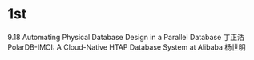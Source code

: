 # 1st
9.18
Automating Physical Database Design in a Parallel Database 丁正浩
PolarDB-IMCI: A Cloud-Native HTAP Database System at Alibaba 杨世明